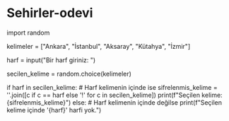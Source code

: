 # Sehirler-odevi
import random


kelimeler = ["Ankara", "İstanbul", "Aksaray", "Kütahya", "İzmir"]


harf = input("Bir harf giriniz: ")


secilen_kelime = random.choice(kelimeler)


if harf in secilen_kelime:
    # Harf kelimenin içinde ise
    sifrelenmis_kelime = ''.join([c if c == harf else '!' for c in secilen_kelime])
    print(f"Seçilen kelime: {sifrelenmis_kelime}")
else:
    # Harf kelimenin içinde değilse
    print(f"Seçilen kelime içinde '{harf}' harfi yok.")
